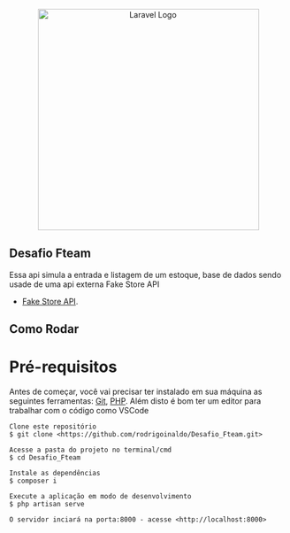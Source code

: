 <p align="center"><a href="https://www.fteam.dev/?gad_source=1&gad_campaignid=22158513529&gbraid=0AAAAAoPeNEPDvsI5Xy5n4W-AuqE_g0JGF&gclid=Cj0KCQjwzaXFBhDlARIsAFPv-u-ixZs2o2P_QORHqAlkZn_Crrt-pSetKW7UC8p2kFfkOokyheWAxnwaAqgDEALw_wcB" target="_blank"><img src="https://www.fteam.dev/wp-content/uploads/2025/01/fteam.dev-Logo-Black-1-e1737119543948.png" width="400" alt="Laravel Logo"></a></p>

## Desafio Fteam 

Essa api simula a entrada e listagem de um estoque, base de dados sendo usade de uma api externa Fake Store API

- [Fake Store API](https://fakestoreapi.com).

## Como Rodar

# Pré-requisitos

Antes de começar, você vai precisar ter instalado em sua máquina as seguintes ferramentas: [Git](), [PHP](). Além disto é bom ter um editor para trabalhar com o código como VSCode

```
Clone este repositório
$ git clone <https://github.com/rodrigoinaldo/Desafio_Fteam.git>

Acesse a pasta do projeto no terminal/cmd
$ cd Desafio_Fteam

Instale as dependências
$ composer i

Execute a aplicação em modo de desenvolvimento
$ php artisan serve

O servidor inciará na porta:8000 - acesse <http://localhost:8000>
```
